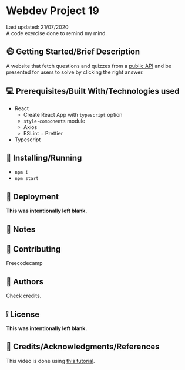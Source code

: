 # Webdev Project 19

Last updated: 21/07/2020  
A code exercise done to remind my mind.

## :smile: **Getting Started/Brief Description**

A website that fetch questions and quizzes from a [public API](https://opentdb.com/api_config.php) and be presented for users to solve by clicking the right answer.

## :computer: **Prerequisites/Built With/Technologies used**

- React
  - Create React App with `typescript` option
  - `style-components` module
  - Axios
  - ESLint + Prettier
- Typescript

## :page_facing_up: **Installing/Running**

- `npm i`
- `npm start`

## :car: **Deployment**

**This was intentionally left blank.**

## :memo: **Notes**

## :bell: **Contributing**

Freecodecamp

## :speech_balloon: **Authors**

Check credits.

## :grey_exclamation: **License**

**This was intentionally left blank.**

## :email: **Credits/Acknowledgments/References**

This video is done using [this tutorial](https://www.youtube.com/watch?v=F2JCjVSZlG0).
